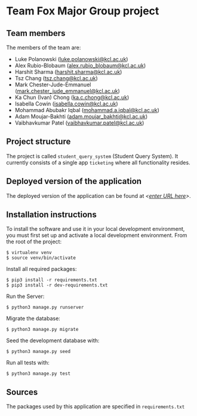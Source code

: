 # Team Fox Major Group project

## Team members
The members of the team are:<br />
- Luke Polanowski (luke.polanowski@kcl.ac.uk)<br />
- Alex Rubio-Blobaum (alex.rubio_blobaum@kcl.ac.uk)<br />
- Harshit Sharma (harshit.sharma@kcl.ac.uk)<br />
- Tsz Chang (tsz.chang@kcl.ac.uk)<br />
- Mark Chester-Jude-Emmanuel (mark.chester_jude_emmanuel@kcl.ac.uk)<br />
- Ka Chun (Ivan) Chong (ka.c.chong@kcl.ac.uk)<br />
- Isabella Cowin (isabella.cowin@kcl.ac.uk)<br />
- Mohammad Abubakr Iqbal (mohammad.a.iqbal@kcl.ac.uk)<br />
- Adam Moujar-Bakhti (adam.moujar_bakhti@kcl.ac.uk)<br />
- Vaibhavkumar Patel (vaibhavkumar.patel@kcl.ac.uk)

## Project structure
The project is called `student_query_system` (Student Query System).  It currently consists of a single app `ticketing` where all functionality resides.

## Deployed version of the application
The deployed version of the application can be found at *<[enter URL here](URL)>*.

## Installation instructions
To install the software and use it in your local development environment, you must first set up and activate a local development environment.  From the root of the project:

```
$ virtualenv venv
$ source venv/bin/activate
```

Install all required packages:

```
$ pip3 install -r requirements.txt
$ pip3 install -r dev-requirements.txt
```
Run the Server:

```
$ python3 manage.py runserver
```

Migrate the database:

```
$ python3 manage.py migrate
```

Seed the development database with:

```
$ python3 manage.py seed
```

Run all tests with:
```
$ python3 manage.py test
```

## Sources
The packages used by this application are specified in `requirements.txt`
